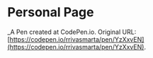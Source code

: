 # Personal Page
 _A Pen created at CodePen.io. Original URL: [https://codepen.io/rrivasmarta/pen/YzXxvEN](https://codepen.io/rrivasmarta/pen/YzXxvEN).

 